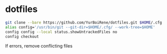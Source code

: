 # dotfiles

```sh
git clone --bare https://github.com/YurBoiRene/dotfiles.git $HOME/.cfg
alias config='/usr/bin/git --git-dir=$HOME/.cfg/ --work-tree=$HOME'
config config --local status.showUntrackedFiles no
config checkout
```

If errors, remove conflicting files
